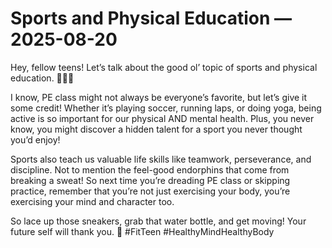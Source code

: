 # Sports and Physical Education — 2025-08-20

Hey, fellow teens! Let’s talk about the good ol’ topic of sports and physical education. 🏀🏃‍♀️

I know, PE class might not always be everyone’s favorite, but let’s give it some credit! Whether it’s playing soccer, running laps, or doing yoga, being active is so important for our physical AND mental health. Plus, you never know, you might discover a hidden talent for a sport you never thought you’d enjoy!

Sports also teach us valuable life skills like teamwork, perseverance, and discipline. Not to mention the feel-good endorphins that come from breaking a sweat! So next time you’re dreading PE class or skipping practice, remember that you’re not just exercising your body, you’re exercising your mind and character too.

So lace up those sneakers, grab that water bottle, and get moving! Your future self will thank you. 💪 #FitTeen #HealthyMindHealthyBody
